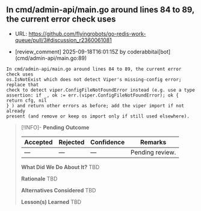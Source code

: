 ## In cmd/admin-api/main.go around lines 84 to 89, the current error check uses

- URL: https://github.com/flyingrobots/go-redis-work-queue/pull/3#discussion_r2360061081

- [review_comment] 2025-09-18T16:01:15Z by coderabbitai[bot] (cmd/admin-api/main.go:89)

```text
In cmd/admin-api/main.go around lines 84 to 89, the current error check uses
os.IsNotExist which does not detect Viper's missing-config error; replace that
check to detect viper.ConfigFileNotFoundError instead (e.g. use a type
assertion: if _, ok := err.(viper.ConfigFileNotFoundError); ok { return cfg, nil
} ) and return other errors as before; add the viper import if not already
present (and remove or keep os import only if still used elsewhere).
```

> [!INFO]- **Pending**
> **Outcome**
> 
> | Accepted | Rejected | Confidence | Remarks |
> |----------|----------|------------|---------|
> | — | — | — | Pending review. |
>
> **What Did We Do About It?**
> TBD
>
> **Rationale**
> TBD
>
> **Alternatives Considered**
> TBD
>
> **Lesson(s) Learned**
> TBD
